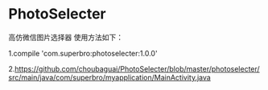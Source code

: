 # PhotoSelecter
高仿微信图片选择器
使用方法如下：

1.compile 'com.superbro:photoselecter:1.0.0'
 
2.https://github.com/choubaguai/PhotoSelecter/blob/master/photoselecter/src/main/java/com/superbro/myapplication/MainActivity.java
